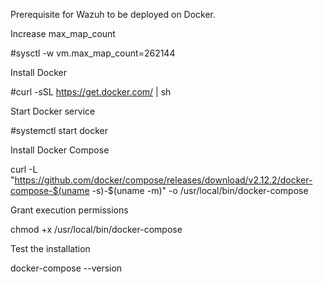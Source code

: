 

Prerequisite for Wazuh to be deployed on Docker. 

Increase max_map_count

#sysctl -w vm.max_map_count=262144

Install Docker

#curl -sSL https://get.docker.com/ | sh

Start Docker service

#systemctl start docker

Install Docker Compose

curl -L "https://github.com/docker/compose/releases/download/v2.12.2/docker-compose-$(uname -s)-$(uname -m)" -o /usr/local/bin/docker-compose

Grant execution permissions

chmod +x /usr/local/bin/docker-compose

Test the installation

docker-compose --version
